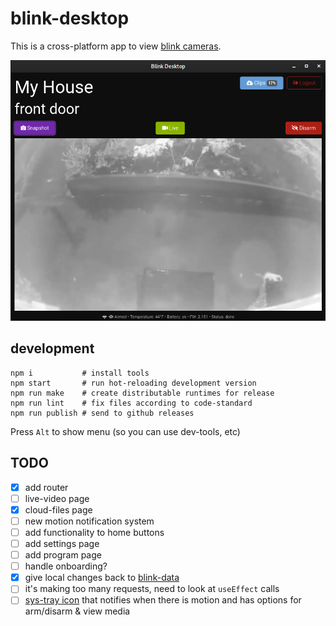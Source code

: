 # blink-desktop

This is a cross-platform app to view [blink cameras](https://blinkforhome.com/).

![screenshot](./screenshot.png)


## development

```
npm i           # install tools
npm start       # run hot-reloading development version
npm run make    # create distributable runtimes for release
npm run lint    # fix files according to code-standard
npm run publish # send to github releases
```

Press `Alt` to show menu (so you can use dev-tools, etc)


## TODO

* [X] add router
* [ ] live-video page
* [X] cloud-files page
* [ ] new motion notification system
* [ ] add functionality to home buttons
* [ ] add settings page
* [ ] add program page
* [ ] handle onboarding?
* [X] give local changes back to [blink-data](https://github.com/konsumer/blink-data)
* [ ] it's making too many requests, need to look at `useEffect` calls
* [ ] [sys-tray icon](https://github.com/kevinsawicki/tray-example) that notifies when there is motion and has options for arm/disarm & view media